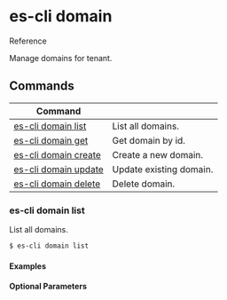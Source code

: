 # es-cli domain
Reference

Manage domains for tenant.

## Commands
|Command| |
|---|---|
|[es-cli domain list](#es-cli-domain-list)  |List all domains.   |
|[es-cli domain get](#)   |Get domain by id.   |
|[es-cli domain create](#)   |Create a new domain.   |
|[es-cli domain update](#)   |Update existing domain.  |
|[es-cli domain delete](#)   |Delete domain.  |


### es-cli domain list

List all domains.

```bash
$ es-cli domain list
```

#### Examples

#### Optional Parameters
